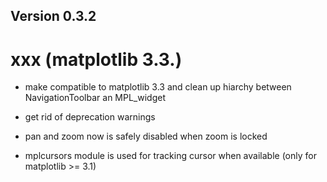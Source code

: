 ## Version 0.3.2

# xxx (matplotlib 3.3.)
- make compatible to matplotlib 3.3 and clean up hiarchy between NavigationToolbar
  an MPL_widget

- get rid of deprecation warnings

- pan and zoom now is safely disabled when zoom is locked

- mplcursors module is used for tracking cursor when available (only for matplotlib >= 3.1)
